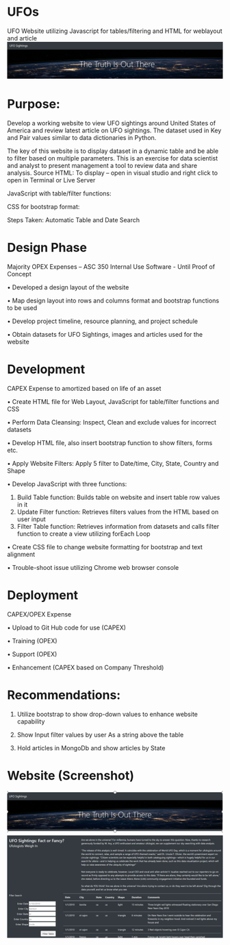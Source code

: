 # UFOs
UFO Website utilizing Javascript for tables/filtering and HTML for weblayout and article
![alt text](https://github.com/vsanand27/UFOs/blob/master/static/images/Truth_is_out_there.PNG)

# Purpose: 
Develop a working website to view UFO sightings around United States of America and review latest article on UFO sightings.  The dataset used in Key and Pair values similar to data dictionaries in Python. 

The key of this website is to display dataset in a dynamic table and be able to filter based on multiple parameters.  This is an exercise for data scientist and analyst to present management a tool to review data and share analysis.
Source HTML: 
To display – open in visual studio and right click to open in Terminal or Live Server

JavaScript with table/filter functions:

CSS for bootstrap format: 

Steps Taken: Automatic Table and Date Search

# Design Phase 
Majority OPEX Expenses – ASC 350 Internal Use Software - Until Proof of Concept

•	Developed a design layout of the website

•	Map design layout into rows and columns format and bootstrap functions to be used

•	Develop project timeline, resource planning, and project schedule

•	Obtain datasets for UFO Sightings, images and articles used for the website

# Development 
CAPEX Expense to amortized based on life of an asset

•	Create HTML file for Web Layout, JavaScript for table/filter functions and CSS

•	Perform Data Cleansing: Inspect, Clean and exclude values for incorrect datasets 

•	Develop HTML file, also insert bootstrap function to show filters, forms etc.

•	Apply Website Filters: Apply 5 filter to Date/time, City, State, Country and Shape

•	Develop JavaScript with three functions: 

1)	Build Table function: Builds table on website and insert table row values in it
2) Update Filter function: Retrieves filters values from the HTML based on user input
3)	Filter Table function: Retrieves information from datasets and calls filter function to create a view utilizing forEach Loop 

•	Create CSS file to change website formatting for bootstrap and text alignment

•	Trouble-shoot issue utilizing Chrome web browser console

# Deployment 
CAPEX/OPEX Expense

•	Upload to Git Hub code for use (CAPEX)

•	Training (OPEX)

•	Support (OPEX)

•	Enhancement (CAPEX based on Company Threshold)

# Recommendations: 
1)	Utilize bootstrap to show drop-down values to enhance website capability

2)	Show Input filter values by user As a string above the table 

3)	Hold articles in MongoDb and show articles by State

# Website (Screenshot)
![alt text](https://github.com/vsanand27/UFOs/blob/master/static/images/Website_image.PNG)
